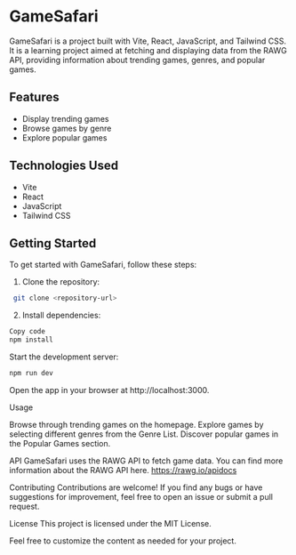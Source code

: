 # GameSafari

GameSafari is a project built with Vite, React, JavaScript, and Tailwind CSS. It is a learning project aimed at fetching and displaying data from the RAWG API, providing information about trending games, genres, and popular games.

## Features

- Display trending games
- Browse games by genre
- Explore popular games

## Technologies Used

- Vite
- React
- JavaScript
- Tailwind CSS

## Getting Started

To get started with GameSafari, follow these steps:

1. Clone the repository:
  ```bash
   git clone <repository-url>
  ```

2. Install dependencies:
  ```bash
  Copy code
  npm install
  ```

Start the development server:
  ```bash
  npm run dev
  ```
  
  Open the app in your browser at http://localhost:3000.

Usage

Browse through trending games on the homepage.
Explore games by selecting different genres from the Genre List.
Discover popular games in the Popular Games section.

API
GameSafari uses the RAWG API to fetch game data. You can find more information about the RAWG API here. https://rawg.io/apidocs

Contributing
Contributions are welcome! If you find any bugs or have suggestions for improvement, feel free to open an issue or submit a pull request.

License
This project is licensed under the MIT License.

Feel free to customize the content as needed for your project.

